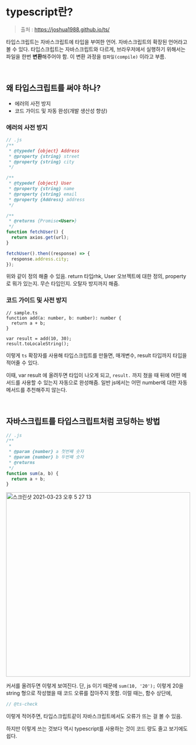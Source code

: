 # typescript란?

> 출처 : https://joshua1988.github.io/ts/

타입스크립트는 자바스크립트에 타입을 부여한 언어. 자바스크립트의 확장된 언어라고 볼 수 있다. 타입스크립트는 자바스크립트와 다르게, 브라우저에서 실행하기 위해서는 파일을 한번 **변환**해주어야 함. 이 변환 과정을 `컴파일(compile)` 이라고 부름.

<br/>

## 왜 타입스크립트를 써야 하나?

- 에러의 사전 방지
- 코드 가이드 및 자동 완성(개발 생산성 향상)

### 에러의 사전 방지

```js
// .js
/**
 * @typedef {object} Address
 * @property {string} street
 * @property {string} city
 */

/**
 * @typedef {object} User
 * @property {string} name
 * @property {string} email
 * @property {Address} address
 */

/**
 * @returns {Promise<User>}
 */
function fetchUser() {
  return axios.get(url);
}

fetchUser().then((response) => {
  response.address.city;
});
```

위와 같이 정의 해줄 수 있음. return 타입rhk, User 오브젝트에 대한 정의, property로 뭐가 있는지. 무슨 타입인지. 오탈자 방지까지 해줌.

### 코드 가이드 및 사전 방지

```tsx
// sample.ts
function add(a: number, b: number): number {
  return a + b;
}

var result = add(10, 30);
result.toLocaleString();
```

이렇게 `ts` 확장자를 사용해 타입스크립트를 만들면, 매개변수, result 타입까지 타입을 적어줄 수 있다.

이때, var result 에 올려두면 타입이 나오게 되고, `result.` 까지 쳤을 때 뒤에 어떤 메서드를 사용할 수 있는지 자동으로 완성해줌. 일반 js에서는 어떤 number에 대한 자동 메서드를 추천해주지 않는다.

<br/>

## 자바스크립트를 타입스크립트처럼 코딩하는 방법

```js
// .js
/**
 * 
 * @param {number} a 첫번째 숫자
 * @param {number} b 두번째 숫자
 * @returns 
 */
function sum(a, b) {
  return a + b;
}
```

<img width="503" alt="스크린샷 2021-03-23 오후 5 27 13" src="https://user-images.githubusercontent.com/59427983/112115921-14fc5500-8bfd-11eb-9970-776d5f63084f.png">

커서를 올려두면 이렇게 보여진다. 단, js 이기 때문에 `sum(10, '20');` 이렇게 20을 string 형으로 작성했을 때 코드 오류를 잡아주지 못함. 이럴 때는, 함수 상단에,

```js
// @ts-check
```

이렇게 적어주면, 타입스크립트같이 자바스크립트에서도 오류가 뜨는 걸 볼 수 있음.

하지만 이렇게 쓰는 것보다 역시 typescript를 사용하는 것이 코드 량도 줄고 보기에도 쉽다.